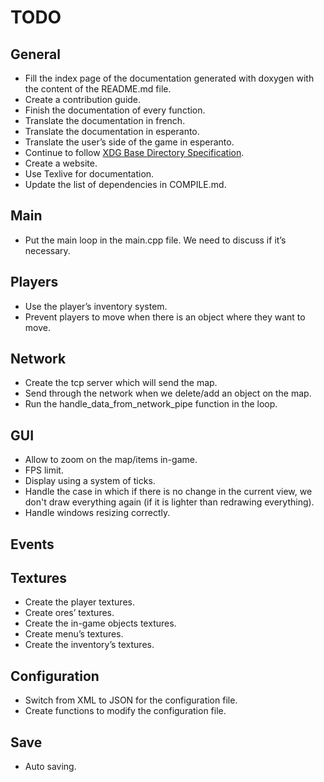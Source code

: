 TODO
====

General
-------
+ Fill the index page of the documentation generated with doxygen with the 
content of the README.md file.
+ Create a contribution guide.
+ Finish the documentation of every function.
+ Translate the documentation in french.
+ Translate the documentation in esperanto.
+ Translate the user’s side of the game in esperanto.
+ Continue to follow [XDG Base Directory Specification](https://standards.freedesktop.org/basedir-spec/basedir-spec-latest.html).
+ Create a website.
+ Use Texlive for documentation.
+ Update the list of dependencies in COMPILE.md.

Main
----
+ Put the main loop in the main.cpp file. We need to discuss if it’s necessary.

Players
-------
+ Use the player’s inventory system.
+ Prevent players to move when there is an object where they want to move.

Network
-------
+ Create the tcp server which will send the map.
+ Send through the network when we delete/add an object on the map.
+ Run the handle_data_from_network_pipe function in the loop.

GUI
---
+ Allow to zoom on the map/items in-game.
+ FPS limit.
+ Display using a system of ticks.
+ Handle the case in which if there is no change in the current view, we don't draw everything again (if it is lighter than redrawing everything).
+ Handle windows resizing correctly.

Events
------


Textures
--------
+ Create the player textures.
+ Create ores’ textures.
+ Create the in-game objects textures.
+ Create menu’s textures.
+ Create the inventory’s textures.

Configuration
-------------
+ Switch from XML to JSON for the configuration file.
+ Create functions to modify the configuration file.

Save
----
+ Auto saving.
